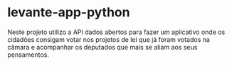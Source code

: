 # levante-app-python
Neste projeto utilizo a API dados abertos para fazer um aplicativo onde os cidadões consigam votar nos projetos de lei que já foram votados na câmara e acompanhar os deputados que mais se aliam aos seus pensamentos.
